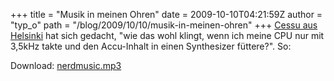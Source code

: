 +++
title = "Musik in meinen Ohren"
date = 2009-10-10T04:21:59Z
author = "typ_o"
path = "/blog/2009/10/10/musik-in-meinen-ohren"
+++
[Cessu aus
Helsinki](http://cessu.blogspot.com/2008/09/have-you-listened-to-your-program-today.html)
hat sich gedacht, "wie das wohl klingt, wenn ich meine CPU nur mit
3,5kHz takte und den Accu-Inhalt in einen Synthesizer füttere?". So:

Download:
[nerdmusic.mp3](https://flipdot.org/blog/uploads/nerdmusic.mp3 "nerdmusic.mp3")
